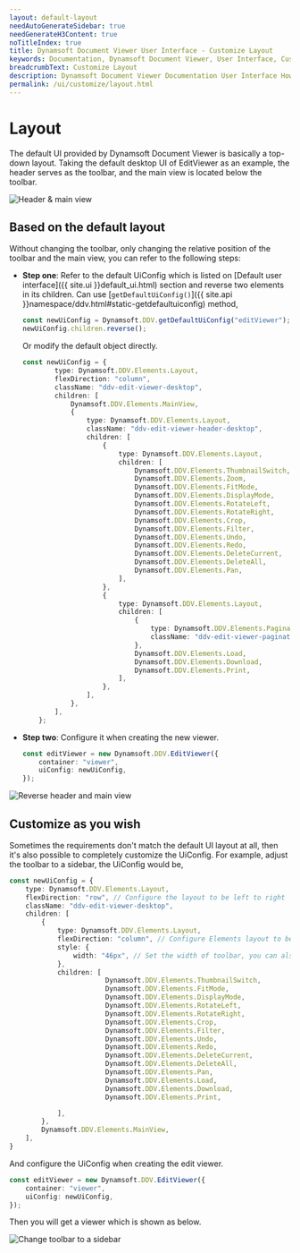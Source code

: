 ```yaml
---
layout: default-layout
needAutoGenerateSidebar: true
needGenerateH3Content: true
noTitleIndex: true
title: Dynamsoft Document Viewer User Interface - Customize Layout
keywords: Documentation, Dynamsoft Document Viewer, User Interface, Customize Layout
breadcrumbText: Customize Layout
description: Dynamsoft Document Viewer Documentation User Interface How to Customize Layout 
permalink: /ui/customize/layout.html
---
```


# Layout

The default UI provided by Dynamsoft Document Viewer is basically a top-down layout. Taking the default desktop UI of EditViewer as an example, the header serves as the toolbar, and the main view is located below the toolbar.

![Header & main view](/assets/imgs/cuslayoutbefore.png)

## Based on the default layout

Without changing the toolbar, only changing the relative position of the toolbar and the main view, you can refer to the following steps:

- **Step one**: Refer to the default UiConfig which is listed on [Default user interface]({{ site.ui }}default_ui.html) section and reverse two elements in its children. Can use [`getDefaultUiConfig()`]({{ site.api }}namespace/ddv.html#static-getdefaultuiconfig) method,
    ```typescript
    const newUiConfig = Dynamsoft.DDV.getDefaultUiConfig("editViewer");
    newUiConfig.children.reverse();
    ```

    Or modify the default object directly.
    ```typescript
    const newUiConfig = {
            type: Dynamsoft.DDV.Elements.Layout,
            flexDirection: "column",
            className: "ddv-edit-viewer-desktop",
            children: [
                Dynamsoft.DDV.Elements.MainView,
                {
                    type: Dynamsoft.DDV.Elements.Layout,
                    className: "ddv-edit-viewer-header-desktop",
                    children: [
                        {
                            type: Dynamsoft.DDV.Elements.Layout,
                            children: [
                                Dynamsoft.DDV.Elements.ThumbnailSwitch,
                                Dynamsoft.DDV.Elements.Zoom,
                                Dynamsoft.DDV.Elements.FitMode,
                                Dynamsoft.DDV.Elements.DisplayMode,
                                Dynamsoft.DDV.Elements.RotateLeft,
                                Dynamsoft.DDV.Elements.RotateRight,
                                Dynamsoft.DDV.Elements.Crop,
                                Dynamsoft.DDV.Elements.Filter,
                                Dynamsoft.DDV.Elements.Undo,
                                Dynamsoft.DDV.Elements.Redo,
                                Dynamsoft.DDV.Elements.DeleteCurrent,
                                Dynamsoft.DDV.Elements.DeleteAll,
                                Dynamsoft.DDV.Elements.Pan,
                            ],
                        },
                        {
                            type: Dynamsoft.DDV.Elements.Layout,
                            children: [
                                {
                                    type: Dynamsoft.DDV.Elements.Pagination,
                                    className: "ddv-edit-viewer-pagination-desktop",
                                },
                                Dynamsoft.DDV.Elements.Load,
                                Dynamsoft.DDV.Elements.Download,
                                Dynamsoft.DDV.Elements.Print,
                            ],
                        },
                    ],
                },
            ],
        };
    ```
- **Step two**: Configure it when creating the new viewer.
    ```typescript
    const editViewer = new Dynamsoft.DDV.EditViewer({
        container: "viewer",
        uiConfig: newUiConfig,
    });
    ```

![Reverse header and main view](/assets/imgs/cusrevafter.png)


## Customize as you wish

Sometimes the requirements don't match the default UI layout at all, then it's also possible to completely customize the UiConfig. For example, adjust the toolbar to a sidebar, the UiConfig would be,

```typescript
const newUiConfig = {
    type: Dynamsoft.DDV.Elements.Layout,
    flexDirection: "row", // Configure the layout to be left to right
    className: "ddv-edit-viewer-desktop",
    children: [
        {
            type: Dynamsoft.DDV.Elements.Layout,
            flexDirection: "column", // Configure Elements layout to be top-down.
            style: {
                width: "46px", // Set the width of toolbar, you can also set other style configurations here.
            },
            children: [
                        Dynamsoft.DDV.Elements.ThumbnailSwitch,
                        Dynamsoft.DDV.Elements.FitMode,
                        Dynamsoft.DDV.Elements.DisplayMode,
                        Dynamsoft.DDV.Elements.RotateLeft,
                        Dynamsoft.DDV.Elements.RotateRight,
                        Dynamsoft.DDV.Elements.Crop,
                        Dynamsoft.DDV.Elements.Filter,
                        Dynamsoft.DDV.Elements.Undo,
                        Dynamsoft.DDV.Elements.Redo,
                        Dynamsoft.DDV.Elements.DeleteCurrent,
                        Dynamsoft.DDV.Elements.DeleteAll,
                        Dynamsoft.DDV.Elements.Pan,
                        Dynamsoft.DDV.Elements.Load,
                        Dynamsoft.DDV.Elements.Download,
                        Dynamsoft.DDV.Elements.Print,

            ],
        },
        Dynamsoft.DDV.Elements.MainView,
    ],
}
```

And configure the UiConfig when creating the edit viewer.

```typescript
const editViewer = new Dynamsoft.DDV.EditViewer({
    container: "viewer",
    uiConfig: newUiConfig,
});
```

Then you will get a viewer which is shown as below.

![Change toolbar to a sidebar](/assets/imgs/cussidebar.png)

